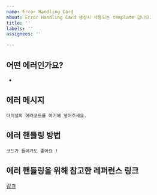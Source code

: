 ```yaml
---
name: Error Handling Card
about: Error Handling Card 생성시 사용되는 template 입니다.
title: ''
labels: ''
assignees: ''

---
```


## 어떤 에러인가요?
-

## 에러 메시지
```
터미널의 에러코드를 여기에 넣어주세요.
```

## 에러 핸들링 방법
```
코드가 들어가도 좋아요 !
```
## 에러 핸들링을 위해 참고한 레퍼런스 링크
[링크]()
